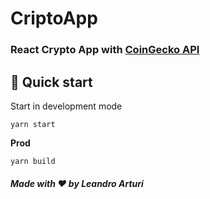 # CriptoApp

### React Crypto App with [CoinGecko API](https://api.coingecko.com)

## 🚀 Quick start

Start in development mode

```shell
yarn start
```

**Prod**

```shell
yarn build
```

##### Made with ❤️ by Leandro Arturi


